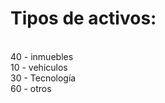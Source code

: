 
# Tipos de activos:
  <br>40 - inmuebles
  <br>10 - vehiculos
  <br>30 - Tecnología
  <br>60 - otros
